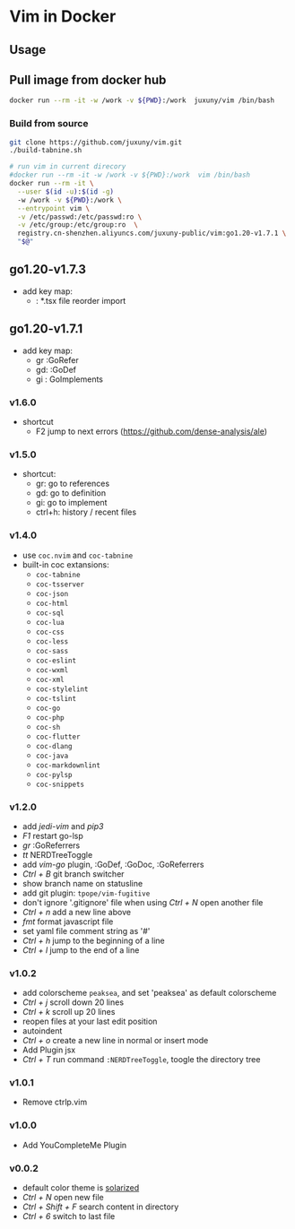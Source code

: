 # Vim in Docker

## Usage

## Pull image from docker hub

```bash
docker run --rm -it -w /work -v ${PWD}:/work  juxuny/vim /bin/bash
```

### Build from source

```bash
git clone https://github.com/juxuny/vim.git
./build-tabnine.sh

# run vim in current direcory
#docker run --rm -it -w /work -v ${PWD}:/work  vim /bin/bash
docker run --rm -it \
  --user $(id -u):$(id -g)
  -w /work -v ${PWD}:/work \
  --entrypoint vim \
  -v /etc/passwd:/etc/passwd:ro \
  -v /etc/group:/etc/group:ro  \
  registry.cn-shenzhen.aliyuncs.com/juxuny-public/vim:go1.20-v1.7.1 \
  "$@"
```
## go1.20-v1.7.3

* add key map:
  * <F5>: *.tsx file reorder import

## go1.20-v1.7.1

* add key map:
  * gr :GoRefer
  * gd: :GoDef
  * gi : GoImplements

### v1.6.0

* shortcut 
  * F2 jump to next errors (https://github.com/dense-analysis/ale)

### v1.5.0 

* shortcut: 
  * gr: go to references
  * gd: go to definition
  * gi: go to implement
  * ctrl+h: history / recent files  


### v1.4.0

* use `coc.nvim` and `coc-tabnine`
* built-in coc extansions:
  * `coc-tabnine`
  * `coc-tsserver`
  * `coc-json`
  * `coc-html`
  * `coc-sql`
  * `coc-lua`
  * `coc-css`
  * `coc-less`
  * `coc-sass`
  * `coc-eslint`
  * `coc-wxml`
  * `coc-xml`
  * `coc-stylelint`
  * `coc-tslint`
  * `coc-go`
  * `coc-php`
  * `coc-sh`
  * `coc-flutter`
  * `coc-dlang`
  * `coc-java`
  * `coc-markdownlint`
  * `coc-pylsp`
  * `coc-snippets`

### v1.2.0

* add *jedi-vim* and *pip3*
* *F1* restart go-lsp
* *gr* :GoReferrers
* *tt* NERDTreeToggle
* add *vim-go* plugin, :GoDef, :GoDoc, :GoReferrers
* *Ctrl + B* git branch switcher
* show branch name on statusline
* add git plugin: `tpope/vim-fugitive`
* don't ignore '.gitignore' file when using *Ctrl + N* open another file
* *Ctrl + n* add a new line above
* *fmt* format javascript file
* set yaml file comment string as '#'
* *Ctrl + h* jump to the beginning of a line
* *Ctrl + l* jump to the end of a line

### v1.0.2

* add colorscheme `peaksea`, and set 'peaksea' as default colorscheme
* *Ctrl + j* scroll down 20 lines
* *Ctrl + k* scroll up 20 lines
* reopen files at your last edit position
* autoindent
* *Ctrl + o* create a new line in normal or insert mode
* Add Plugin jsx
* *Ctrl + T* run command `:NERDTreeToggle`, toogle the directory tree

### v1.0.1

* Remove ctrlp.vim

### v1.0.0

* Add YouCompleteMe Plugin

### v0.0.2

* default color theme is [solarized](https://github.com/altercation/vim-colors-solarized.git)
* *Ctrl + N* open new file
* *Ctrl + Shift + F* search content in directory
* *Ctrl + 6* switch to last file


